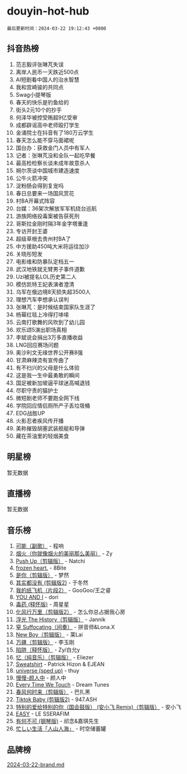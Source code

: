# douyin-hot-hub

`最后更新时间：2024-03-22 19:12:43 +0800`

## 抖音热榜

1. 范志毅评张琳芃失误
1. 离岸人民币一天跌近500点
1. AI短剧看中国人的治水智慧
1. 我和宫崎骏的共同点
1. Swag小提琴版
1. 春天的快乐是钓鱼给的
1. 街头2元10个的抄手
1. 何泽华被控受贿超9亿受审
1. 成都辟谣高中老师殴打学生
1. 金涌院士在抖音有了180万云学生
1. 春天怎么能不穿马面裙呢
1. 国台办：获救金门人员中有军人
1. 记者：张琳芃没和全队一起吃早餐
1. 最高检检察长谈未成年故意杀人
1. 朔尔茨谈中国城市建造速度
1. 公牛火箭冲突
1. 淀粉肠会得到复宠吗
1. 春日总要来一场国风赏花
1. 村BA开幕式阵容
1. 台媒：36架次解放军军机绕台巡航
1. 游族网络投毒案被告获死刑
1. 哥斯拉金刚时隔3年金字塔重逢
1. 专访开封王婆
1. 超级草根去贵州村BA了
1. 中方援助450吨大米将运往加沙
1. 关晓彤短发
1. 电影维和防暴队定档五一
1. 武汉地铁就无臂男子事件道歉
1. Uzi被提名LOL历史第二人
1. 模仿凯特王妃表演者澄清
1. 乌军在俄边境8天损失超3500人
1. 理想汽车李想承认误判
1. 张琳芃：是时候结束国家队生涯了
1. 杨幂红毯上冷得打哆嗦
1. 云南打歌舞的风吹到了幼儿园
1. 欢乐颂5演出职场真相
1. 李斌说会捐出3万多直播收益
1. LNG回应赛场问题
1. 奥沙利文无缘世界公开赛8强
1. 甘肃麻辣烫有宣传曲了
1. 有不扫兴的父母是什么体验
1. 这是我一生中最勇敢的瞬间
1. 国足被新加坡逼平球迷高喊退钱
1. 尽职守责的猫护士
1. 微短剧老师不要跑全网下线
1. 学院回应情侣厕所产子丢垃圾桶
1. EDG战胜UP
1. 火影忍者疾风传开播
1. 美称摧毁胡塞武装舰艇和导弹
1. 藏在茶油里的轻烟美食

## 明星榜

暂无数据

## 直播榜

暂无数据

## 音乐榜

1. [可能（副歌）](https://sf6-cdn-tos.douyinstatic.com/obj/tos-cn-ve-2774/cde1731888894259b333569393c2fb51) - 程响
1. [烟火（你就像烟火的美丽那么美丽）](https://sf5-hl-cdn-tos.douyinstatic.com/obj/tos-cn-ve-2774/oAO9ggQMdM8D1dpPfLvFaVQw0xXeWzFweHCR9A) - Zy
1. [Push Up（剪辑版）](https://sf5-hl-cdn-tos.douyinstatic.com/obj/tos-cn-ve-2774/oUZ8lAerCPgMmOQlO6CfhjyIIBRt81GjNgzqt4) - Natchi
1. [frozen heart.](https://sf5-hl-cdn-tos.douyinstatic.com/obj/tos-cn-ve-2774/oIIWJfyjIACZA9zQMtnJ6hQQhFC4vhCupoRBsO) - 8Bite
1. [是你（剪辑版）](https://sf5-hl-cdn-tos.douyinstatic.com/obj/tos-cn-ve-2774/46019dae783c4c969944217fe1cfafc4) - 梦然
1. [其实都没有 (剪辑版2)](https://sf5-hl-cdn-tos.douyinstatic.com/obj/tos-cn-ve-2774/oEBNQenHZtBhxYjGgUDQk0BCHTigQafgFlbQ7k) - 于冬然
1. [我的纸飞机（片段2）](https://sf3-cdn-tos.douyinstatic.com/obj/tos-cn-ve-2774/oM2ZrKcg2CD5AeRB2gkeXOFB1IxAGJdZPazYHf) - GooGoo/王之睿
1. [YOU AND I](https://sf5-hl-cdn-tos.douyinstatic.com/obj/tos-cn-ve-2774/owHneC9pQaAQy2eFQdrfDbsugDhXJYFWBDZzAH) - dori
1. [毒药 (释怀版)](https://sf5-hl-cdn-tos.douyinstatic.com/obj/tos-cn-ve-2774/oYILMEAzspdZBIzy4frJNB8ZHPHWAhiwowd4Ad) - 周星星
1. [化风行万里（剪辑版2）](https://sf5-hl-cdn-tos.douyinstatic.com/obj/tos-cn-ve-2774/oEWQJsIQhzBfrhMgczsZDgNaiFzvgAwMHPtyTB) - 怎么你总占据我心房
1. [浮光 The History（剪辑版）](https://sf5-hl-cdn-tos.douyinstatic.com/obj/tos-cn-ve-2774/oIkABGgUD0nCgDneOBBKSj79UBoAZtQjIi3fbl) - Jannik
1. [窒 Suffocating（间奏）](https://sf6-cdn-tos.douyinstatic.com/obj/tos-cn-ve-2774/oUtBYAhssQz2sxQrNTY6fxtgNBhJ1yMWh7IlWS) - 拼音师&Lona.X
1. [New Boy（剪辑版）](https://sf5-hl-cdn-tos.douyinstatic.com/obj/tos-cn-ve-2774/oAozkaGFcPxBerw7nBQfYf8z6CgCZAblDka2cl) - 莱Lai
1. [万疆（剪辑版）](https://sf3-cdn-tos.douyinstatic.com/obj/tos-cn-ve-2774/ooG7oVgFlDTelKCjCsTTobQvbdtj1BBQXnfZd8) - 李玉刚
1. [陷阱（释怀版）](https://sf5-hl-cdn-tos.douyinstatic.com/obj/tos-cn-ve-2774/oE8C21LeZrzKLDFfQYgMzx4GAIHageG5IzayY7) - Zy/白允y
1. [忆（纯音乐）（剪辑版）](https://sf5-hl-cdn-tos.douyinstatic.com/obj/tos-cn-ve-2774/oconjmgByUNptBMJQHMAjSTCDeDxaSDQxgbeZk) - Eliezer
1. [Sweatshirt](https://sf5-hl-cdn-tos.douyinstatic.com/obj/tos-cn-ve-2774/oIljDAEhoLZWOUjICBfkC4Uzg1QB1BFgNfItyL) - Patrick Hizon & EJEAN
1. [universe (sped up)](https://sf5-hl-cdn-tos.douyinstatic.com/obj/tos-cn-ve-2774/oIQnurQLDCsdYeegkM4CKuVb23MZBXtX6QB8bv) - thuy
1. [慢慢-颜人中](https://sf3-cdn-tos.douyinstatic.com/obj/tos-cn-ve-2774/ocjHNfBXdBxQNC8ZGAeoLMFTUgtBg8bkExunDC) - 颜人中
1. [Every Time We Touch](https://sf5-hl-cdn-tos.douyinstatic.com/obj/tos-cn-ve-2774/ogN6lUKQeBBfEVhIOMikG1CcJjugxk1tztZyhP) - Dream Tunes
1. [春风何时来（剪辑版）](https://sf5-hl-cdn-tos.douyinstatic.com/obj/tos-cn-ve-2774/owVZktEaoxHvc3Qbtf20XZgIDfCsFBLavBTl1M) - 巴扎黑
1. [Tiktok Baby (剪辑版2)](https://sf3-cdn-tos.douyinstatic.com/obj/tos-cn-ve-2774/409234e9be76489d9e51cf47453104f6) - 947.ASH
1. [特别的爱给特别的你（国会鼓版） (安小飞 Remix)（剪辑版）](https://sf5-hl-cdn-tos.douyinstatic.com/obj/tos-cn-ve-2774/5d58984f252449de868a9b52f362d751) - 安小飞
1. [EASY](https://sf3-cdn-tos.douyinstatic.com/obj/tos-cn-ve-2774/o0YWmCNo0QdVFEYlu0FfBBgNSie9S0Q5ZqDltv) - LE SSERAFIM
1. [有何不可 (钢琴版)](https://sf6-cdn-tos.douyinstatic.com/obj/tos-cn-ve-2774/7bee6314dd404650b8923035b853e5ee) - 祁念&嘉琪先生
1. [忙しい生活「人山人海」](https://sf6-cdn-tos.douyinstatic.com/obj/tos-cn-ve-2774/85e45ba5b18b40789757286816d99665) - 时空储蓄罐

## 品牌榜

[2024-03-22-brand.md](2024-03-22-brand.md)
